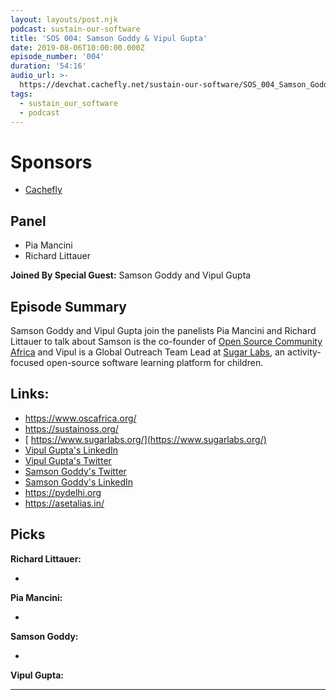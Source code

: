 ```yaml
---
layout: layouts/post.njk
podcast: sustain-our-software
title: 'SOS 004: Samson Goddy & Vipul Gupta'
date: 2019-08-06T10:00:00.000Z
episode_number: '004'
duration: '54:16'
audio_url: >-
  https://devchat.cachefly.net/sustain-our-software/SOS_004_Samson_Goddy_And_Vipul_Gupta.mp3
tags:
  - sustain_our_software
  - podcast
---
```

# Sponsors

* [Cachefly](https://www.cachefly.com/)

## Panel

* Pia Mancini
* Richard Littauer

**Joined By Special Guest:** Samson Goddy and Vipul Gupta

## Episode Summary

Samson Goddy and Vipul Gupta join the panelists Pia Mancini and Richard Littauer to talk about   Samson is the co-founder of [Open Source Community Africa](https://www.oscafrica.org/) and Vipul is a Global Outreach Team Lead at [Sugar Labs](https://www.sugarlabs.org/), an activity-focused open-source software learning platform for children.

## Links:

* <https://www.oscafrica.org/>
* <https://sustainoss.org/>
* [ https://www.sugarlabs.org/](https://www.sugarlabs.org/)
* [Vipul Gupta's LinkedIn](https://www.linkedin.com/in/vipulgupta2048/?originalSubdomain=in)
* [Vipul Gupta's Twitter](https://twitter.com/vipulgupta2048?lang=en)
* [Samson Goddy's Twitter](https://twitter.com/Samson_Goddy)
* [Samson Goddy's LinkedIn](https://www.linkedin.com/in/samsongoddy/)
* <https://pydelhi.org>
* <https://asetalias.in/>

## Picks

**Richard Littauer:**

* 

**Pia Mancini:**

* 

**Samson Goddy:**

* 

**Vipul Gupta:**

- - -
